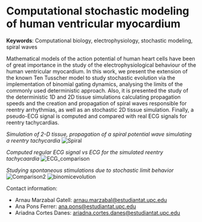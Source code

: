 # Computational stochastic modeling of human ventricular myocardium  

**Keywords**: Computational biology, electrophysiology, stochastic modeling, spiral waves   
   
Mathematical models of the action potential of human heart cells have been of great importance
in the study of the electrophysiological behaviour of the human ventricular myocardium. In this
work, we present the extension of the known Ten Tusscher model to study stochastic evolution via
the implementation of binomial gating dynamics, analysing the limits of the commonly used deterministic approach. Also, it is presented the study of the deterministic 1D and 2D tissue simulations
calculating propagation speeds and the creation and propagation of spiral waves responsible for
reentry arrhythmias, as well as an stochastic 2D tissue simulation. Finally, a pseudo-ECG signal is
computed and compared with real ECG signals for reentry tachycardias.   


*Simulation of 2-D tissue, propagation of a spiral potential wave simulating a reentry tachycardia*
![Spiral](https://github.com/user-attachments/assets/77ed8688-639c-4b9e-a5b2-daaaa64d778b)   

*Computed regular ECG signal vs ECG for the simulated reentry tachycaardia*
![ECG_comparison](https://github.com/user-attachments/assets/c3c764e3-c6bc-4257-8a98-9727062f9133)


*Studying spontaneous stimulations due to stochastic limit behavior*
![Comparison2](https://github.com/user-attachments/assets/f828f1ef-8cbc-49ad-b684-da77cadf6ac9)
![binomicevolution](https://github.com/user-attachments/assets/6297e34c-864a-4daa-bd97-356373025486)


Contact information:    
- Arnau Marzabal Gatell: arnau.marzabal@estudiantat.upc.edu
- Ana Pons Ferrer: ana.pons@estudiantat.upc.edu
- Ariadna Cortes Danes: ariadna.cortes.danes@estudiantat.upc.edu
